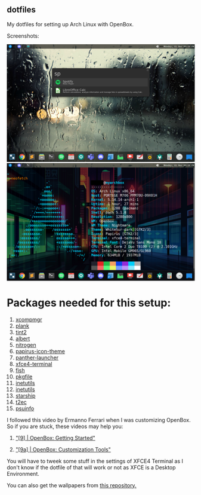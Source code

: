 ## dotfiles
My dotfiles for setting up Arch Linux with OpenBox.

Screenshots:

![screenshot1](openbox-show-off3.png) ![screenshot2](openbox-show-off4.png)

# Packages needed for this setup:
1. [xcompmgr](https://archlinux.org/packages/extra/x86_64/xcompmgr/)
2. [plank](https://archlinux.org/packages/community/x86_64/plank/)
3. [tint2](https://archlinux.org/packages/community/x86_64/tint2/)
4. [albert](https://aur.archlinux.org/packages/albert/)
5. [nitrogen](https://archlinux.org/packages/extra/x86_64/nitrogen/)
6. [papirus-icon-theme](https://archlinux.org/packages/community/any/papirus-icon-theme/)
7. [panther-launcher](https://aur.archlinux.org/packages/panther-launcher-git/)
8. [xfce4-terminal](https://archlinux.org/packages/extra/x86_64/xfce4-terminal/)
9. [fish](https://archlinux.org/packages/community/x86_64/fish/)
10. [pkgfile](https://archlinux.org/packages/extra/x86_64/pkgfile/)
11. [inetutils](https://archlinux.org/packages/core/x86_64/inetutils/)
12. [inetutils](https://archlinux.org/packages/core/x86_64/inetutils/)
13. [starship](https://archlinux.org/packages/community/x86_64/starship/)
14. [t2ec](https://aur.archlinux.org/packages/t2ec/)
15. [psuinfo](https://aur.archlinux.org/packages/psuinfo/)


I followed this video by Ermanno Ferrari when I was customizing OpenBox. So if you are stuck, these videos may help you: 
1. ["[9] | OpenBox: Getting Started"](https://www.youtube.com/watch?v=eRKtkmQ4yGI)

2. ["[9a] | OpenBox: Customization Tools"](https://www.youtube.com/watch?v=Ly0X-oMH2fk)


You will have to tweek some stuff in the settings of XFCE4 Terminal as I don't know if the dotfile of that will work or not as XFCE is a Desktop Environment.


You can also get the wallpapers from [this repository.](https://github.com/heytuilip/wallpapers)